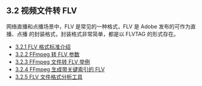 ## 3.2 视频文件转 FLV

网络直播和点播场景中，FLV 是常见的一种格式，FLV 是 Adobe 发布的可作为直播、点播
的封装格式，封装格式非常简单，都是以 FLVTAG 的形式存在。

- [3.2.1 FLV 格式标准介绍](./3.2.1.md)
- [3.2.2 FFmpeg 转 FLV 参数](./3.2.2.md)
- [3.2.3 FFmpeg 文件转 FLV 举例](./3.2.3.md)
- [3.2.4 FFmpeg 生成带关键索引的 FLV](./3.2.4.md)
- [3.2.5 FLV 文件格式分析工具](./3.2.5.md)